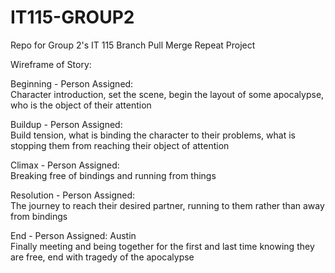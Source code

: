 # IT115-GROUP2
Repo for Group 2's IT 115 Branch Pull Merge Repeat Project

Wireframe of Story:

Beginning - Person Assigned:  
Character introduction, set the scene, begin the layout of some apocalypse, who is the object of their attention

Buildup - Person Assigned:  
Build tension, what is binding the character to their problems, what is stopping them from reaching their object of attention

Climax - Person Assigned:  
Breaking free of bindings and running from things

Resolution - Person Assigned:  
The journey to reach their desired partner, running to them rather than away from bindings

End - Person Assigned: Austin  
Finally meeting and being together for the first and last time knowing they are free, end with tragedy of the apocalypse
